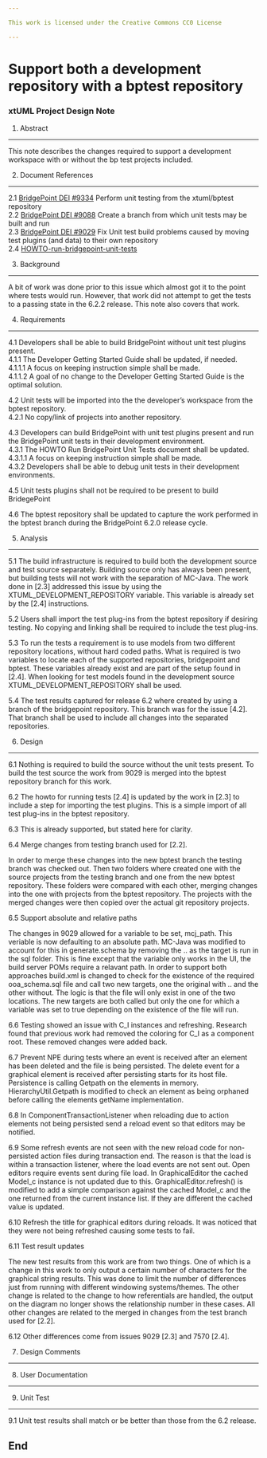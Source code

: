 ```yaml
---

This work is licensed under the Creative Commons CC0 License

---
```


# Support both a development repository with a bptest repository 
### xtUML Project Design Note

1. Abstract
-----------
This note describes the changes required to support a development workspace with or without the bp test projects included.   

2. Document References
----------------------
<a id="2.1"></a>2.1 [BridgePoint DEI #9334](https://support.onefact.net/issues/9334) Perform unit testing from the xtuml/bptest repository  
<a id="2.2"></a>2.2 [BridgePoint DEI #9088](https://support.onefact.net/issues/9088) Create a branch from which unit tests may be built and run  
<a id="2.3"></a>2.3 [BridgePoint DEI #9029](https://support.onefact.net/issues/9029) Fix Unit test build problems caused by moving test plugins (and data) to their own repository  
<a id="2.4"></a>2.4 [HOWTO-run-bridgepoint-unit-tests](https://github.com/travislondon/bridgepoint/blob/master/doc-bridgepoint/process/HOWTO-run-bridgepoint-unit-tests.md)  

3. Background
-------------
A bit of work was done prior to this issue which almost got it to the point where tests would run.  However, that work did not attempt to get the tests to a passing state in the 6.2.2 release.  This note also covers that work.

4. Requirements
---------------
4.1 Developers shall be able to build BridgePoint without unit test plugins present.  
4.1.1 The Developer Getting Started Guide shall be updated, if needed.   
4.1.1.1 A focus on keeping instruction simple shall be made.   
4.1.1.2 A goal of no change to the Developer Getting Started Guide is the optimal solution.  

4.2 Unit tests will be imported into the the developer’s workspace from the bptest repository.  
4.2.1 No copy/link of projects into another repository.  

4.3 Developers can build BridgePoint with unit test plugins present and run the BridgePoint unit tests in their development environment.  
4.3.1 The HOWTO Run BridgePoint Unit Tests document shall be updated.  
4.3.1.1 A focus on keeping instruction simple shall be made.  
4.3.2 Developers shall be able to debug unit tests in their development environments.  

4.5 Unit tests plugins shall not be required to be present to build BridegePoint  

4.6 The bptest repository shall be updated to capture the work performed in the bptest branch during the BridgePoint 6.2.0 release cycle.  

5. Analysis
-----------
5.1 The build infrastructure is required to build both the development source and test source separately.  Building source only has always been present, but building tests will not work with the separation of MC-Java.  The work done in [2.3] addressed this issue by using the XTUML_DEVELOPMENT_REPOSITORY variable.  This variable is already set by the [2.4] instructions.  

5.2 Users shall import the test plug-ins from the bptest repository if desiring testing.  No copying and linking shall be required to include the test plug-ins.  

5.3 To run the tests a requirement is to use models from two different repository locations, without hard coded paths.  What is required is two variables to locate each of the supported repositories, bridgepoint and bptest.  These variables already exist and are part of the setup found in [2.4].  When looking for test models found in the development source XTUML_DEVELOPMENT_REPOSITORY shall be used.  

5.4 The test results captured for release 6.2 where created by using a branch of the bridgepoint repository.  This branch was for the issue [4.2].  That branch shall be used to include all changes into the separated repositories.  

6. Design
---------
6.1 Nothing is required to build the source without the unit tests present.  To build the test source the work from 9029 is merged into the bptest repository branch for this work.  

6.2 The howto for running tests [2.4] is updated by the work in [2.3] to include a step for importing the test plugins.  This is a simple import of all test plug-ins in the bptest repository.  

6.3 This is already supported, but stated here for clarity.  

6.4 Merge changes from testing branch used for [2.2]. 

In order to merge these changes into the new bptest branch the testing branch was checked out.  Then two folders where created one with the source projects from the testing branch and one from the new bptest repository.  These folders were compared with each other, merging changes into the one with projects from the bptest repository.  The projects with the merged changes were then copied over the actual git repository projects.  

6.5 Support absolute and relative paths  

The changes in 9029 allowed for a variable to be set, mcj_path.  This veriable is now defaulting to an absolute path.  MC-Java was modified to account for this in generate.schema by removing the .. as the target is run in the sql folder.  This is fine except that the variable only works in the UI, the build server POMs require a relavant path.  In order to support both approaches build.xml is changed to check for the existence of the required ooa_schema.sql file and call two new targets, one the original with .. and the other without.  The logic is that the file will only exist in one of the two locations.  The new targets are both called but only the one for which a variable was set to true depending on the existence of the file will run.  

6.6 Testing showed an issue with C_I instances and refreshing.  Research found that previous work had removed the coloring for C_I as a component root.  These removed changes were added back.  

6.7 Prevent NPE during tests where an event is received after an element has been deleted and the file is being persisted.  The delete event for a graphical element is received after persisting starts for its host file.  Persistence is calling Getpath on the elements in memory.  HierarchyUtil.Getpath is modified to check an element as being orphaned before calling the elements getName implementation.  

6.8 In ComponentTransactionListener when reloading due to action elements not being persisted send a reload event so that editors may be notified.  

6.9 Some refresh events are not seen with the new reload code for non-persisted action files during transaction end.  The reason is that the load is within a transaction listener, where the load events are not sent out.  Open editors require events sent during file load.  In GraphicalEditor the cached Model_c instance is not updated due to this.  GraphicalEditor.refresh() is modified to add a simple comparison against the cached Model_c and the one returned from the current instance list.  If they are different the cached value is updated.  

6.10 Refresh the title for graphical editors during reloads.  It was noticed that they were not being refreshed causing some tests to fail.  

6.11 Test result updates

The new test results from this work are from two things.  One of which is a change in this work to only output a certain number of characters for the graphical string results.  This was done to limit the number of differences just from running with different windowing systems/themes.  The other change is related to the change to how referentials are handled, the output on the diagram no longer shows the relationship number in these cases.  All other changes are related to the merged in changes from the test branch used for [2.2].  

6.12 Other differences come from issues 9029 [2.3] and 7570 [2.4].  

7. Design Comments
------------------

8. User Documentation
---------------------

9. Unit Test
------------
9.1 Unit test results shall match or be better than those from the 6.2 release.  

End
---

